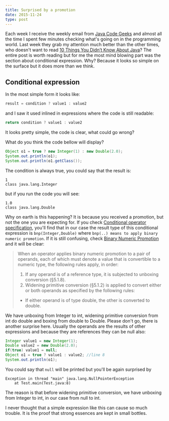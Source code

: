 ```yaml
---
title: Surprised by a promotion
date: 2015-11-24
type: post
---
```


Each week I receive the weekly email from [Java Code Geeks][jkg] and almost all the time I spent few minutes checking what's going on in the programming world. Last week they grab my attention much better than the other times, who doesn't want to read [10 Things You Didn’t Know About Java][10-things-don't-know-java]? The entire post is worth reading but for me the most mind blowing part was the section about conditional expression. Why? Because it looks so simple on the surface but it does more than we think.

## Conditional expression

In the most simple form it looks like:

```java
result = condition ? value1 : value2
```

and I saw it used inlined in expressions where the code is still readable:

```java
return condition ? value1 : value2
```

It looks pretty simple, the code is clear, what could go wrong?

What do you think the code bellow will display?

```java
Object o1 = true ? new Integer(1) : new Double(2.0);
System.out.println(o1);
System.out.println(o1.getClass());
```

The condition is always true, you could say that the result is:

```
1
class java.lang.Integer
```

but if you run the code you will see:

```
1.0
class java.lang.Double
```

Why on earth is this happening? It is because you received a promotion, but not the one you are expecting for. If you check [Conditional operator specification][jls-conditional-operator], you'll find that in our case the result type of this conditional expression is `bnp(Integer,Double)` where `bnp(..) means to apply binary numeric promotion`. If it is still confusing, check [Binary Numeric Promotion][jls-binary-numeric-promotion] and it will be clear:

>When an operator applies binary numeric promotion to a pair of operands, each of which must denote a value that is convertible to a numeric type, the following rules apply, in order:
>
>1. If any operand is of a reference type, it is subjected to unboxing conversion (§5.1.8).
>2. Widening primitive conversion (§5.1.2) is applied to convert either or both operands as specified by the following rules:
>  * If either operand is of type double, the other is converted to double.

We have unboxing from Integer to int, widening primitive conversion from int do double and boxing from double to Double. Please don't go, there is another surprise here. Usually the operands are the results of other expressions and because they are references they can be null also:

```java
Integer value1 = new Integer(1);
Double value2 = new Double(2.0);
if(true) value1 = null;
Object o1 = true ? value1 : value2; //line 8
System.out.println(o1);
```

You could say that `null` will be printed but you'll be again surprised by

```
Exception in thread "main" java.lang.NullPointerException
	at Test.main(Test.java:8)
```

The reason is that before widening primitive conversion, we have unboxing from Integer to int, in our case from null to int.

I never thought that a simple expression like this can cause so much trouble. It is the proof that strong essences are kept in small bottles.

[jkg]: http://www.javacodegeeks.com/ "Java Code Geeks"
[10-things-don't-know-java]: http://www.javacodegeeks.com/2014/11/10-things-you-didnt-know-about-java.html "10 Things You Didn’t Know About Java"
[jls-conditional-operator]: https://docs.oracle.com/javase/specs/jls/se8/html/jls-15.html#jls-15.25 "Conditional Operator ? :"
[jls-binary-numeric-promotion]: https://docs.oracle.com/javase/specs/jls/se8/html/jls-5.html#jls-5.6.2 "Binary Numeric Promotion"
